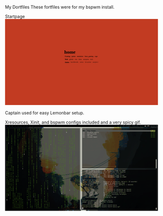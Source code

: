 My Dortfiles
These fortfiles were for my bspwm install.

Startpage
![alt tag](https://raw.githubusercontent.com/lolimmlost/dotfiles/master/Startpage/startpage.png)

Captain used for easy Lemonbar setup.

Xresources, Xinit, and bspwm configs included and a very spicy gif. ![alt tag](https://raw.githubusercontent.com/lolimmlost/dotfiles/master/spicy.gif)
